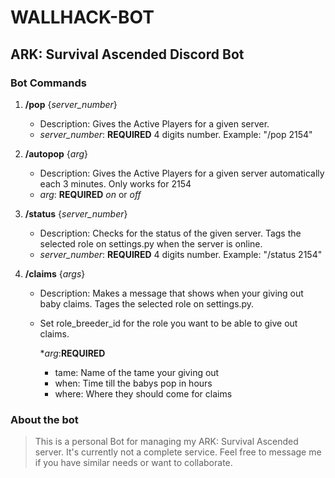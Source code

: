 # WALLHACK-BOT

## ARK: Survival Ascended Discord Bot

### Bot Commands

1. **/pop** {_server_number_}
    * Description: Gives the Active Players for a given server.
    * _server_number_: **REQUIRED** 4 digits number. Example: "/pop 2154"

2. **/autopop** {_arg_}
    * Description: Gives the Active Players for a given server automatically each 3 minutes. Only works for 2154
    * _arg_: **REQUIRED** _on_ or _off_

3. **/status** {_server_number_}
    * Description: Checks for the status of the given server. Tags the selected role on settings.py when the server is online.
    * _server_number_: **REQUIRED** 4 digits number. Example: "/status 2154"

4. **/claims** {_args_}
    * Description: Makes a message that shows when your giving out baby claims. Tages the selected role on settings.py.
    * Set role_breeder_id for the role you want to be able to give out claims.
      
      *_arg_:**REQUIRED**
         * tame: Name of the tame your giving out
         * when: Time till the babys pop in hours
         * where: Where they should come for claims
   
   
### About the bot 

> This is a personal Bot for managing my ARK: Survival Ascended server. It's currently not a complete service. Feel free to message me if you have similar needs or want to collaborate.

